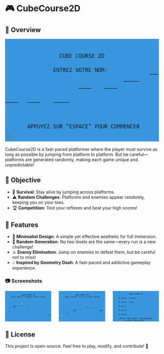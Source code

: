 # 🎮 CubeCourse2D

## 🚀 Overview
![Game Preview](assets/img/main.png)

CubeCourse2D is a fast-paced platformer where the player must survive as long as possible by jumping from platform to platform. But be careful—platforms are generated randomly, making each game unique and unpredictable!

## 🎯 Objective
- 🏃 **Survival**: Stay alive by jumping across platforms.
- ⚠️ **Random Challenges**: Platforms and enemies appear randomly, keeping you on your toes.
- 🏆 **Competition**: Test your reflexes and beat your high scores!

## 📝 Features
- 🎨 **Minimalist Design**: A simple yet effective aesthetic for full immersion.
- 🎲 **Random Generation**: No two levels are the same—every run is a new challenge!
- ⚔️ **Enemy Elimination**: Jump on enemies to defeat them, but be careful not to miss!
- 🎶 **Inspired by Geometry Dash**: A fast-paced and addictive gameplay experience.

### 📷 Screenshots
<div style="display: flex; justify-content: space-between;">
    <img src="assets/img/1.png" alt="Screenshot 1" width="30%">
    <img src="assets/img/2.png" alt="Screenshot 2" width="30%">
    <img src="assets/img/3.png" alt="Screenshot 3" width="30%">
</div>

## 🌟 License
This project is open-source. Feel free to play, modify, and contribute! 🚀
